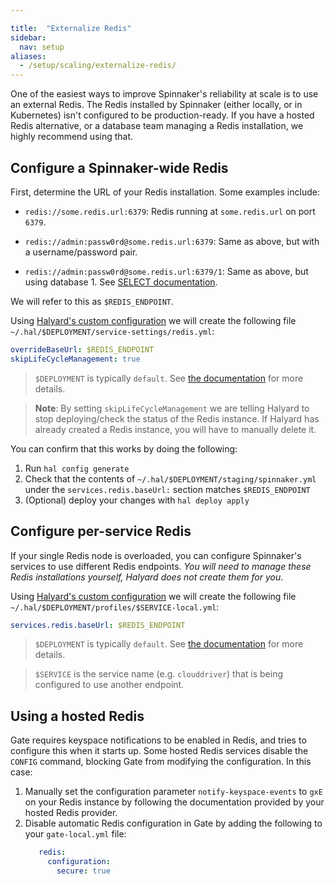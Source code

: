 ```yaml
---

title:  "Externalize Redis"
sidebar:
  nav: setup
aliases: 
  - /setup/scaling/externalize-redis/
---
```




One of the easiest ways to improve Spinnaker's reliability at scale is to use an
external Redis. The Redis installed by Spinnaker (either locally, or in
Kubernetes) isn't configured to be production-ready. If you have a hosted Redis
alternative, or a database team managing a Redis installation, we highly
recommend using that.

## Configure a Spinnaker-wide Redis

First, determine the URL of your Redis installation. Some examples include:

* `redis://some.redis.url:6379`: Redis running at `some.redis.url` on port
  `6379`.

* `redis://admin:passw0rd@some.redis.url:6379`: Same as above, but with
  a username/password pair.

* `redis://admin:passw0rd@some.redis.url:6379/1`: Same as above, but using
  database 1. See [SELECT documentation](https://redis.io/commands/select).

We will refer to this as `$REDIS_ENDPOINT`.

Using [Halyard's custom
configuration](/docs/reference/halyard/custom#custom-service-settings) we will
create the following file `~/.hal/$DEPLOYMENT/service-settings/redis.yml`:

```yaml
overrideBaseUrl: $REDIS_ENDPOINT
skipLifeCycleManagement: true
```

> `$DEPLOYMENT` is typically `default`. See [the
> documentation](/docs/reference/halyard#deployments) for more details.

> __Note__: By setting `skipLifeCycleManagement` we are telling Halyard to stop
> deploying/check the status of the Redis instance. If Halyard has already
> created a Redis instance, you will have to manually delete it.

You can confirm that this works by doing the following:

1. Run `hal config generate`
2. Check that the contents of `~/.hal/$DEPLOYMENT/staging/spinnaker.yml` under the `services.redis.baseUrl:` section
matches `$REDIS_ENDPOINT`
3. (Optional) deploy your changes with `hal deploy apply`

## Configure per-service Redis

If your single Redis node is overloaded, you can configure Spinnaker's services
to use different Redis endpoints. _You will need to manage these Redis
installations yourself, Halyard does not create them for you_.

Using [Halyard's custom
configuration](/docs/reference/halyard/custom#custom-profiles) we will
create the following file `~/.hal/$DEPLOYMENT/profiles/$SERVICE-local.yml`:

```yaml
services.redis.baseUrl: $REDIS_ENDPOINT
```

> `$DEPLOYMENT` is typically `default`. See [the
> documentation](/docs/reference/halyard#deployments) for more details.

> `$SERVICE` is the service name (e.g. `clouddriver`) that is being configured
> to use another endpoint.

## Using a hosted Redis

Gate requires keyspace notifications to be enabled in Redis, and tries to configure
this when it starts up. Some hosted Redis services disable the `CONFIG` command, blocking
Gate from modifying the configuration. In this case:
1. Manually set the configuration parameter `notify-keyspace-events` to `gxE` on your Redis
instance by following the documentation provided by your hosted Redis provider.
2. Disable automatic Redis configuration in Gate by adding the following to your
`gate-local.yml` file:
   ```yaml
      redis:
        configuration:
          secure: true
   ```

